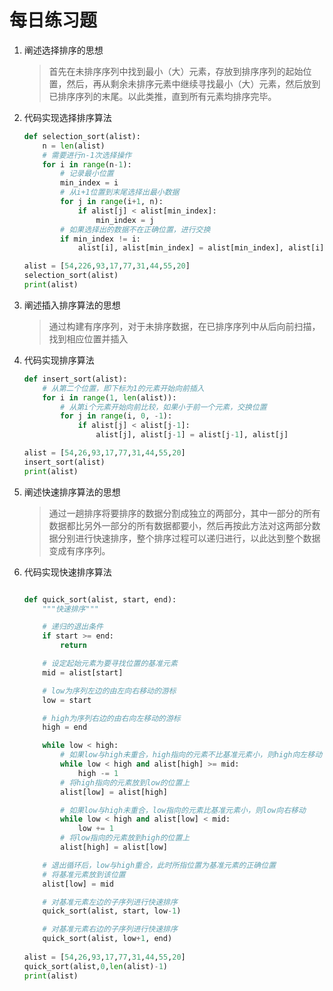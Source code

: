 # 每日练习题

1. 阐述选择排序的思想

   > 首先在未排序序列中找到最小（大）元素，存放到排序序列的起始位置，然后，再从剩余未排序元素中继续寻找最小（大）元素，然后放到已排序序列的末尾。以此类推，直到所有元素均排序完毕。

2. 代码实现选择排序算法

   ```python
   def selection_sort(alist):
       n = len(alist)
       # 需要进行n-1次选择操作
       for i in range(n-1):
           # 记录最小位置
           min_index = i
           # 从i+1位置到末尾选择出最小数据
           for j in range(i+1, n):
               if alist[j] < alist[min_index]:
                   min_index = j
           # 如果选择出的数据不在正确位置，进行交换
           if min_index != i:
               alist[i], alist[min_index] = alist[min_index], alist[i]
   
   alist = [54,226,93,17,77,31,44,55,20]
   selection_sort(alist)
   print(alist)
   ```

   

3. 阐述插入排序算法的思想

   > 通过构建有序序列，对于未排序数据，在已排序序列中从后向前扫描，找到相应位置并插入

4. 代码实现排序算法

   ```python
   def insert_sort(alist):
       # 从第二个位置，即下标为1的元素开始向前插入
       for i in range(1, len(alist)):
           # 从第i个元素开始向前比较，如果小于前一个元素，交换位置
           for j in range(i, 0, -1):
               if alist[j] < alist[j-1]:
                   alist[j], alist[j-1] = alist[j-1], alist[j]
   
   alist = [54,26,93,17,77,31,44,55,20]
   insert_sort(alist)
   print(alist)
   ```

   

5. 阐述快速排序算法的思想

   > 通过一趟排序将要排序的数据分割成独立的两部分，其中一部分的所有数据都比另外一部分的所有数据都要小，然后再按此方法对这两部分数据分别进行快速排序，整个排序过程可以递归进行，以此达到整个数据变成有序序列。

6. 代码实现快速排序算法

   ```python
   
   def quick_sort(alist, start, end):
       """快速排序"""
   
       # 递归的退出条件
       if start >= end:
           return
   
       # 设定起始元素为要寻找位置的基准元素
       mid = alist[start]
   
       # low为序列左边的由左向右移动的游标
       low = start
   
       # high为序列右边的由右向左移动的游标
       high = end
   
       while low < high:
           # 如果low与high未重合，high指向的元素不比基准元素小，则high向左移动
           while low < high and alist[high] >= mid:
               high -= 1
           # 将high指向的元素放到low的位置上
           alist[low] = alist[high]
   
           # 如果low与high未重合，low指向的元素比基准元素小，则low向右移动
           while low < high and alist[low] < mid:
               low += 1
           # 将low指向的元素放到high的位置上
           alist[high] = alist[low]
   
       # 退出循环后，low与high重合，此时所指位置为基准元素的正确位置
       # 将基准元素放到该位置
       alist[low] = mid
   
       # 对基准元素左边的子序列进行快速排序
       quick_sort(alist, start, low-1)
   
       # 对基准元素右边的子序列进行快速排序
       quick_sort(alist, low+1, end)
 
   alist = [54,26,93,17,77,31,44,55,20]
   quick_sort(alist,0,len(alist)-1)
   print(alist)
   ```

   